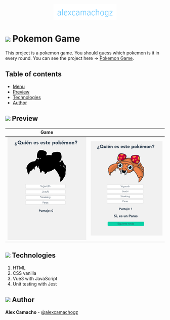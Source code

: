 <p align="center">
    <a href="https://www.twitter.com/alexcamachogz">
        <img src="https://raw.githubusercontent.com/alexcamachogz/random_images/main/alex.png" alt="Alex Camacho"/>
    </a>
</p>

<h1 id="menu">
  <img src="https://img.icons8.com/color/25/000000/pokeball-2.png"/>
  Pokemon Game
</h1>

This project is a pokemon game. You should guess which pokemon is it in every round.
You can see the project here → [Pokemon Game](https://pokemon.alexcamachogz.tech).

## Table of contents

- [Menu](#menu)
- [Preview](#preview)
- [Technologies](#technologies)
- [Author](#author)

<h2 id="preview">
  <img src="https://img.icons8.com/color/20/000000/imac.png"/>
  Preview
</h2>

| Game |  |
| --- | ----------- |
| <img src="images/round.png"> | <img src="images/result.png"> |

<h2 id="technologies">
  <img src="https://img.icons8.com/color/20/000000/map-pin.png"/>
  Technologies
</h2>

1. HTML
2. CSS vanilla
3. Vue3 with JavaScript
4. Unit testing with Jest

<h2 id="author">
  <img src="https://img.icons8.com/color/20/000000/filled-star--v1.png"/>
  Author
</h2>

**Alex Camacho** - [@alexcamachogz](https://twitter.com/alexcamachogz)
